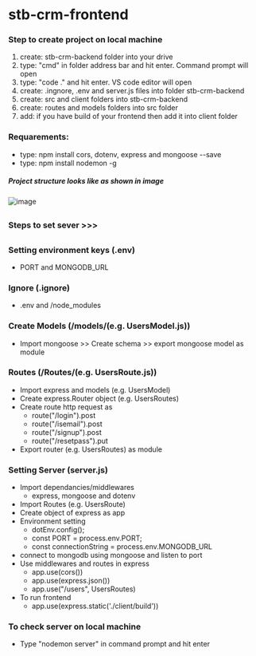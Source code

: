 # stb-crm-frontend

### Step to create project on local machine
1. create: stb-crm-backend folder into your drive
2. type: "cmd" in folder address bar and hit enter. Command prompt will open
3. type: "code ." and hit enter. VS code editor will open
4. create: .ingnore, .env and server.js files into folder stb-crm-backend
5. create: src and client folders into stb-crm-backend
6. create: routes and models folders into src folder
7. add: if you have build of your frontend then add it into client folder

### Requarements: 
- type: npm install cors, dotenv, express and mongoose --save 
- type: npm install nodemon -g 

##### Project structure looks like as shown in image
![image](https://github.com/rameshgchavan/stb-crm-backend/assets/109573381/e220e09e-fa51-4cef-b499-97a23906357c)

##
### Steps to set sever >>>
##

### Setting environment keys (.env)
- PORT and MONGODB_URL

### Ignore (.ignore)
- .env and /node_modules

### Create Models (/models/(e.g. UsersModel.js))
- Import mongoose >> Create schema >> export mongoose model as module

### Routes (/Routes/(e.g. UsersRoute.js))
- Import express and models (e.g. UsersModel)
- Create express.Router object (e.g. UsersRoutes)
- Create route http request as
  - route("/login").post
  - route("/isemail").post
  - route("/signup").post
  - route("/resetpass").put 
- Export router (e.g. UsersRoutes) as module

### Setting Server (server.js)
- Import dependancies/middlewares
  - express, mongoose and dotenv
- Import Routes (e.g. UsersRoute)
- Create object of express as app 
- Environment setting
  - dotEnv.config();
  - const PORT = process.env.PORT;
  - const connectionString = process.env.MONGODB_URL
- connect to mongodb using mongoose and listen to port
- Use middlewares and routes in express
  - app.use(cors())
  - app.use(express.json())
  - app.use("/users", UsersRoutes)
- To run frontend
  - app.use(express.static('./client/build'))

### To check server on local machine
- Type "nodemon server" in command prompt and hit enter 
